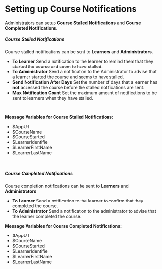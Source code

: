 # Setting up Course Notifications

Administrators can setup **Course Stalled Notifications** and **Course Completed Notifications**.

##### Course Stalled Notifications
Course stalled notifications can be sent to **Learners** and **Administrators**.
* **To Learner**
Send a notification to the learner to remind them that they started the course and seem to have stalled.
* **To Administrator**
Send a notification to the Administrator to advise that a learner started the course and seems to have stalled.
* **Send Notification After Days**
Set the number of days that a learner has **not** accessed the course before the stalled notifications are sent.
* **Max Notification Count**
Set the maximum amount of notifications to be sent to learners when they have stalled.
<br>

**Message Variables for Course Stalled Notifications:**
* $AppUrl
* $CourseName
* $CourseStarted
* $LearnerIdentifie
* $LearnerFirstName
* $LearnerLastName
<br>

##### Course Completed Notifications
Course completion notifications can be sent to **Learners** and **Administrators**
* **To Learner**
Send a notification to the learner to confirm that they completed the course.
* **To Administrator**
Send a notification to the administrator to advise that the learner completed the course.

**Message Variables for Course Completed Notifications:**
* $AppUrl
* $CourseName
* $CourseStarted
* $LearnerIdentifie
* $LearnerFirstName
* $LearnerLastName
<br>
